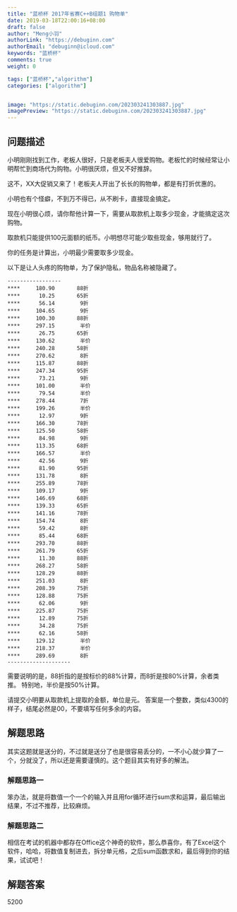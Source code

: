 ```yaml
---
title: "蓝桥杯 2017年省赛C++B组题1 购物单"
date: 2019-03-18T22:00:16+08:00
draft: false
author: "Meng小羽"
authorLink: "https://debuginn.com"
authorEmail: "debuginn@icloud.com"
keywords: "蓝桥杯"
comments: true
weight: 0

tags: ["蓝桥杯","algorithm"]
categories: ["algorithm"]


image: "https://static.debuginn.com/202303241303887.jpg"
imagePreview: "https://static.debuginn.com/202303241303887.jpg"
---
```


## 问题描述

小明刚刚找到工作，老板人很好，只是老板夫人很爱购物。老板忙的时候经常让小明帮忙到商场代为购物。小明很厌烦，但又不好推辞。

这不，XX大促销又来了！老板夫人开出了长长的购物单，都是有打折优惠的。

小明也有个怪癖，不到万不得已，从不刷卡，直接现金搞定。

现在小明很心烦，请你帮他计算一下，需要从取款机上取多少现金，才能搞定这次购物。

取款机只能提供100元面额的纸币。小明想尽可能少取些现金，够用就行了。

你的任务是计算出，小明最少需要取多少现金。

以下是让人头疼的购物单，为了保护隐私，物品名称被隐藏了。

```shell
-----------------
****     180.90       88折
****      10.25       65折
****      56.14        9折
****     104.65        9折
****     100.30       88折
****     297.15        半价
****      26.75       65折
****     130.62        半价
****     240.28       58折
****     270.62        8折
****     115.87       88折
****     247.34       95折
****      73.21        9折
****     101.00        半价
****      79.54        半价
****     278.44        7折
****     199.26        半价
****      12.97        9折
****     166.30       78折
****     125.50       58折
****      84.98        9折
****     113.35       68折
****     166.57        半价
****      42.56        9折
****      81.90       95折
****     131.78        8折
****     255.89       78折
****     109.17        9折
****     146.69       68折
****     139.33       65折
****     141.16       78折
****     154.74        8折
****      59.42        8折
****      85.44       68折
****     293.70       88折
****     261.79       65折
****      11.30       88折
****     268.27       58折
****     128.29       88折
****     251.03        8折
****     208.39       75折
****     128.88       75折
****      62.06        9折
****     225.87       75折
****      12.89       75折
****      34.28       75折
****      62.16       58折
****     129.12        半价
****     218.37        半价
****     289.69        8折
--------------------
```

需要说明的是，88折指的是按标价的88%计算，而8折是按80%计算，余者类推。
特别地，半价是按50%计算。

请提交小明要从取款机上提取的金额，单位是元。
答案是一个整数，类似4300的样子，结尾必然是00，不要填写任何多余的内容。

## 解题思路

其实这题就是送分的，不过就是送分了也是很容易丢分的，一不小心就少算了一个，分就没了，所以还是需要谨慎的。这个题目其实有好多的解法。

### 解题思路一

笨办法，就是将数值一个一个的输入并且用for循环进行sum求和运算，最后输出结果，不过不推荐，比较麻烦。

### 解题思路二

相信在考试的机器中都存在Office这个神奇的软件，那么恭喜你，有了Excel这个软件，哈哈，将数值复制进去，拆分单元格，之后sum函数求和，最后得到你的结果，试试吧！

## 解题答案

5200